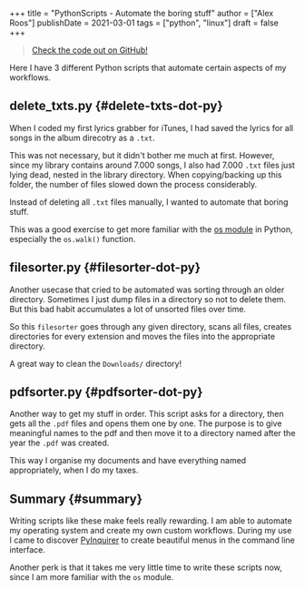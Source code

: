 +++
title = "PythonScripts - Automate the boring stuff"
author = ["Alex Roos"]
publishDate = 2021-03-01
tags = ["python", "linux"]
draft = false
+++

> [Check the code out on GitHub!](https://github.com/AlexRoosWork/PythonScripts)

Here I have 3 different Python scripts that automate certain aspects of my workflows.

## delete_txts.py {#delete-txts-dot-py}

When I coded my first lyrics grabber for iTunes, I had saved the lyrics for all songs in the album direcotry as a `.txt`.

This was not necessary, but it didn't bother me much at first. However, since my library contains around 7.000 songs, I also had 7.000 `.txt` files just lying dead, nested in the library directory. When copying/backing up this folder, the number of files slowed down the process considerably.

Instead of deleting all `.txt` files manually, I wanted to automate that boring stuff.

This was a good exercise to get more familiar with the [os module](https://docs.python.org/3/library/os.html) in Python, especially the `os.walk()` function.

## filesorter.py {#filesorter-dot-py}

Another usecase that cried to be automated was sorting through an older directory. Sometimes I just dump files in a directory so not to delete them. But this bad habit accumulates a lot of unsorted files over time.

So this `filesorter` goes through any given directory, scans all files, creates directories for every extension and moves the files into the appropriate directory.

A great way to clean the `Downloads/` directory!

## pdfsorter.py {#pdfsorter-dot-py}

Another way to get my stuff in order. This script asks for a directory, then gets all the `.pdf` files and opens them one by one. The purpose is to give meaningful names to the pdf and then move it to a directory named after the year the `.pdf` was created.

This way I organise my documents and have everything named appropriately, when I do my taxes.

## Summary {#summary}

Writing scripts like these make feels really rewarding. I am able to automate my operating system and create my own custom workflows. During my use I came to discover [PyInquirer](https://github.com/CITGuru/PyInquirer#installation) to create beautiful menus in the command line interface.

Another perk is that it takes me very little time to write these scripts now, since I am more familiar with the `os` module.
